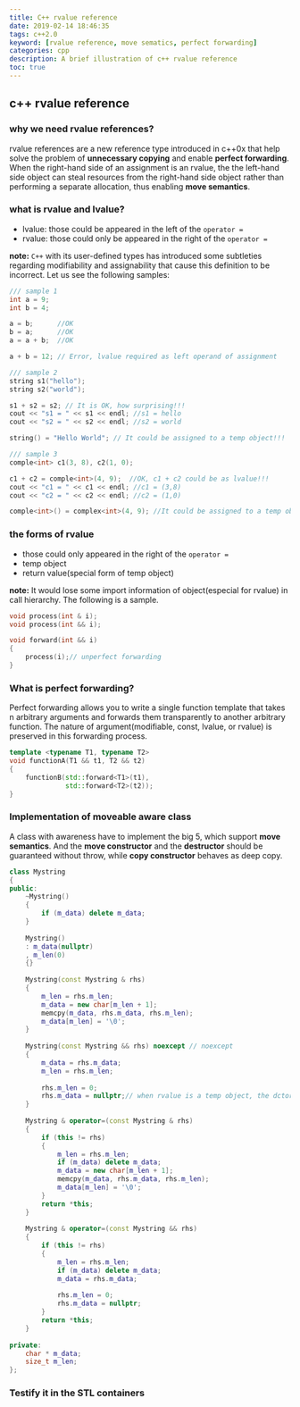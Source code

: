 ```yaml
---
title: C++ rvalue reference
date: 2019-02-14 18:46:35
tags: c++2.0
keyword: [rvalue reference, move sematics, perfect forwarding]
categories: cpp
description: A brief illustration of c++ rvalue reference
toc: true
---
```

## c++ rvalue reference

### why we need rvalue references?

rvalue references are a new reference type introduced in c++0x that help solve the problem of **unnecessary copying** and enable **perfect forwarding**. When the right-hand side of an assignment is an rvalue, the the left-hand side object can steal resources from the right-hand side object rather than performing a separate allocation, thus enabling **move semantics**.
<!--more-->

### what is rvalue and lvalue?

- lvalue: those could be appeared in the left of the `operator =`
- rvalue: those could only be appeared in the right of the `operator =`

**note:** `C++` with its user-defined types has introduced some subtleties regarding modifiability and assignability that cause this definition to be incorrect. Let us see the following samples:

```c++
/// sample 1
int a = 9;
int b = 4;

a = b;      //OK
b = a;      //OK
a = a + b;  //OK

a + b = 12; // Error, lvalue required as left operand of assignment

/// sample 2
string s1("hello");
string s2("world");

s1 + s2 = s2; // It is OK, how surprising!!!
cout << "s1 = " << s1 << endl; //s1 = hello
cout << "s2 = " << s2 << endl; //s2 = world

string() = "Hello World"; // It could be assigned to a temp object!!!

/// sample 3
comple<int> c1(3, 8), c2(1, 0);

c1 + c2 = comple<int>(4, 9);  //OK, c1 + c2 could be as lvalue!!!
cout << "c1 = " << c1 << endl; //c1 = (3,8)
cout << "c2 = " << c2 << endl; //c2 = (1,0)

comple<int>() = complex<int>(4, 9); //It could be assigned to a temp object!!!
```

### the forms of rvalue

- those could only appeared in the right of the `operator =`
- temp object
- return value(special form of temp object)

**note:** It would lose some import information of object(especial for rvalue) in call hierarchy. The following is a sample.

```c++
void process(int & i);
void process(int && i);

void forward(int && i)
{
    process(i);// unperfect forwarding
}
```

### What is perfect forwarding?

Perfect forwarding allows you to write a single function template that takes n arbitrary arguments and forwards them transparently to another arbitrary function. The nature of argument(modifiable, const, lvalue, or rvalue) is preserved in this forwarding process. 

```c++
template <typename T1, typename T2>
void functionA(T1 && t1, T2 && t2)
{
    functionB(std::forward<T1>(t1), 
              std::forward<T2>(t2));
}
```

### Implementation of moveable aware class

A  class with awareness have to implement the big 5, which support **move semantics**. And the **move constructor** and the **destructor** should be guaranteed  without throw, while **copy constructor** behaves as deep copy.

```c++
class Mystring
{
public:
    ~Mystring()  
    { 
        if (m_data) delete m_data; 
    }
    
    Mystring() 
    : m_data(nullptr)
    , m_len(0)
    {}
    
    Mystring(const Mystring & rhs)
    {
        m_len = rhs.m_len;
        m_data = new char[m_len + 1];
        memcpy(m_data, rhs.m_data, rhs.m_len);
        m_data[m_len] = '\0';
    }
    
    Mystring(const Mystring && rhs) noexcept // noexcept
    {
        m_data = rhs.m_data;
        m_len = rhs.m_len;
        
        rhs.m_len = 0;
        rhs.m_data = nullptr;// when rvalue is a temp object, the dctor will be called while it leaves the efficetive domain(eg: as a function parameter)
    }
    
    Mystring & operator=(const Mystring & rhs)
    {
        if (this != rhs) 
        {
            m_len = rhs.m_len;
            if (m_data) delete m_data;
            m_data = new char[m_len + 1];
            memcpy(m_data, rhs.m_data, rhs.m_len);
            m_data[m_len] = '\0';
        }
        return *this;
    }
    
    Mystring & operator=(const Mystring && rhs)
    {
        if (this != rhs)
        {
            m_len = rhs.m_len;
            if (m_data) delete m_data;
            m_data = rhs.m_data;
         
            rhs.m_len = 0;
            rhs.m_data = nullptr;
        }
        return *this;
    }
 
private:
    char * m_data; 
    size_t m_len;
};
```

### Testify it in the STL containers

